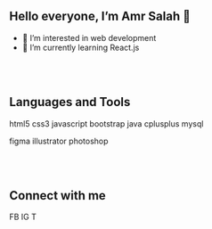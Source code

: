   ## Hello everyone, I’m Amr Salah 👋 ##
- 👀 I’m interested in web development
- 🌱 I’m currently learning React.js			
              						   
 <br />
 <br />
 
 ## Languages and Tools  ##

html5   css3   javascript   bootstrap   java   cplusplus   mysql

figma   illustrator   photoshop

 <br />
 <br />
 
 ## Connect with me  ##
FB  IG  T


<!---
amrsalah19/amrsalah19 is a ✨ special ✨ repository because its `README.md` (this file) appears on your GitHub profile.
You can click the Preview link to take a look at your changes.
--->
